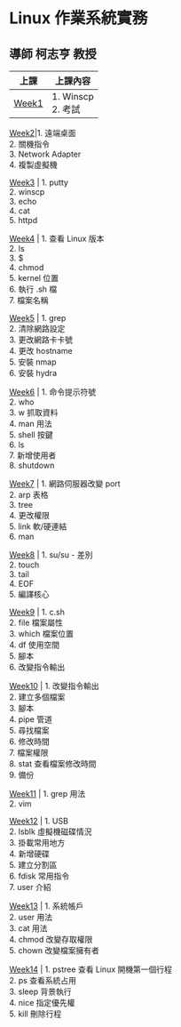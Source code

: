 # Linux 作業系統實務

## 導師 柯志亨 教授

上課 | 上課內容
-------|-------
[Week1](https://github.com/yucing/linux/blob/main/week/week1.md)|1. Winscp <br> 2. 考試

[Week2](https://github.com/yucing/linux/blob/main/week/week2.md)|1. 遠端桌面 <br> 2. 關機指令 <br> 3. Network Adapter <br> 4. 複製虛擬機

[Week3](https://github.com/yucing/linux/blob/main/week/week3.md) | 1. putty <br> 2. winscp <br> 3. echo <br> 4. cat <br> 5. httpd

[Week4](https://github.com/yucing/linux/blob/main/week/week4.md) | 1. 查看 Linux 版本 <br> 2. ls <br> 3. $ <br> 4. chmod <br> 5. kernel 位置 <br> 6. 執行 .sh 檔 <br> 7. 檔案名稱

[Week5](https://github.com/yucing/linux/blob/main/week/week5.md) | 1. grep <br> 2. 清除網路設定 <br> 3. 更改網路卡卡號 <br> 4. 更改 hostname <br> 5. 安裝 nmap <br> 6. 安裝 hydra

[Week6](https://github.com/yucing/linux/blob/main/week/week6.md) | 1. 命令提示符號 <br> 2. who <br> 3. w 抓取資料 <br> 4. man 用法 <br> 5. shell 按鍵 <br> 6. ls <br> 7. 新增使用者 <br> 8. shutdown

[Week7](https://github.com/yucing/linux/blob/main/week/week7.md) | 1. 網路伺服器改變 port <br> 2. arp 表格 <br> 3. tree <br> 4. 更改權限 <br> 5. link 軟/硬連結 <br> 6. man

[Week8](https://github.com/yucing/linux/blob/main/week/week8.md) | 1. su/su - 差別 <br> 2. touch <br> 3. tail <br> 4. EOF <br> 5. 編譯核心

[Week9](https://github.com/yucing/linux/blob/main/week/week9.md) | 1. c.sh <br> 2. file 檔案屬性 <br> 3. which 檔案位置 <br> 4. df 使用空間 <br> 5. 腳本 <br> 6. 改變指令輸出

[Week10](https://github.com/yucing/linux/blob/main/week/week10.md) | 1. 改變指令輸出 <br> 2. 建立多個檔案 <br> 3. 腳本 <br> 4. pipe 管道 <br> 5. 尋找檔案 <br> 6. 修改時間 <br> 7. 檔案權限  <br> 8.  stat 查看檔案修改時間 <br> 9. 備份 

[Week11](https://github.com/yucing/linux/blob/main/week/week11.md) | 1. grep 用法 <br> 2. vim 

[Week12](https://github.com/yucing/linux/blob/main/week/week12.md) | 1. USB <br> 2. lsblk 虛擬機磁碟情況 <br> 3. 掛載常用地方 <br> 4. 新增硬碟 <br> 5. 建立分割區 <br> 6. fdisk 常用指令 <br> 7. user 介紹

[Week13](https://github.com/yucing/linux/blob/main/week/week13.md) | 1. 系統帳戶 <br> 2. user 用法 <br> 3. cat 用法 <br> 4. chmod 改變存取權限 <br> 5. chown 改變檔案擁有者

[Week14](https://github.com/yucing/linux/blob/main/week/week14.md) | 1. pstree 查看 Linux 開機第一個行程 <br> 2. ps 查看系統占用 <br> 3. sleep 背景執行 <br> 4. nice 指定優先權 <br> 5. kill 刪除行程